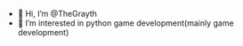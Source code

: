 - 👋 Hi, I’m @TheGrayth
- 👀 I’m interested in python game development(mainly game development)


<!---
TheGrayth/TheGrayth is a ✨ special ✨ repository because its `README.md` (this file) appears on your GitHub profile.
You can click the Preview link to take a look at your changes.
--->
